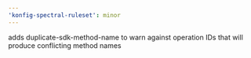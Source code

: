 ```yaml
---
'konfig-spectral-ruleset': minor
---
```


adds duplicate-sdk-method-name to warn against operation IDs that will produce conflicting method names
